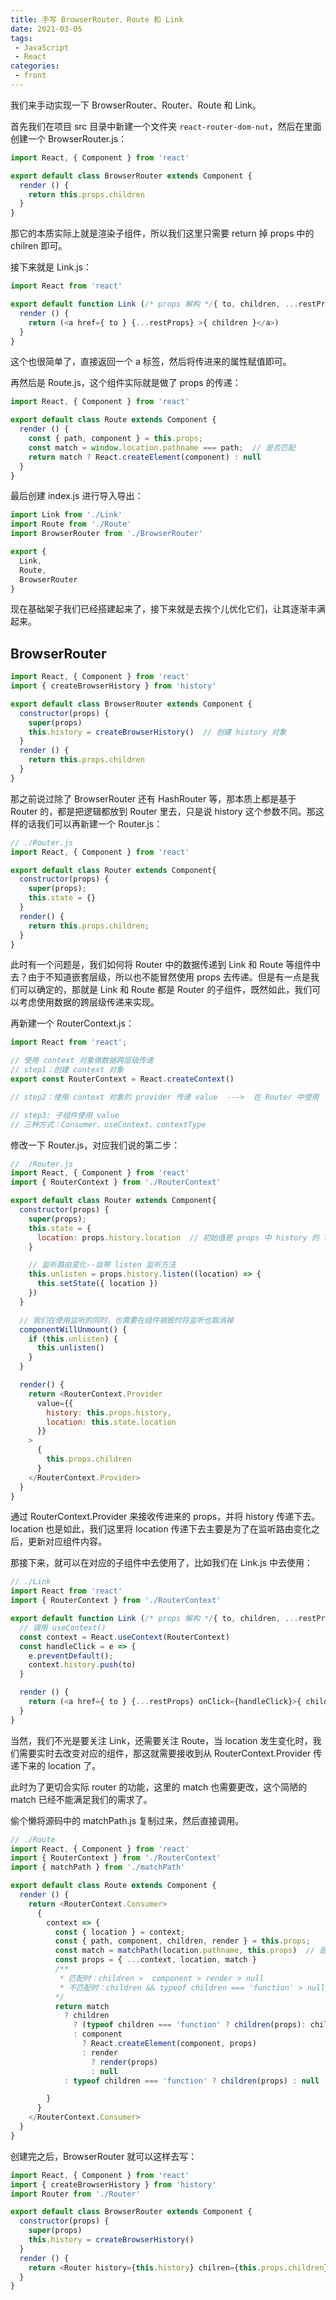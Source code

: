 ```yaml
---
title: 手写 BrowserRouter、Route 和 Link
date: 2021-03-05
tags:
 - JavaScript
 - React
categories:
 - front
---
```

我们来手动实现一下 BrowserRouter、Router、Route 和 Link。

首先我们在项目 src 目录中新建一个文件夹 `react-router-dom-nut`，然后在里面创建一个 BrowserRouter.js：
```js
import React, { Component } from 'react'

export default class BrowserRouter extends Component {
  render () {
    return this.props.children
  }
}
```
那它的本质实际上就是渲染子组件，所以我们这里只需要 return 掉 props 中的 chilren 即可。

接下来就是 Link.js：
```js
import React from 'react'

export default function Link (/* props 解构 */{ to, children, ...restProps }) {
  render () {
    return (<a href={ to } {...restProps} >{ children }</a>)
  }
}
```
这个也很简单了，直接返回一个 a 标签，然后将传进来的属性赋值即可。

再然后是 Route.js，这个组件实际就是做了 props 的传递：
```js
import React, { Component } from 'react'

export default class Route extends Component {
  render () {
    const { path, component } = this.props;
    const match = window.location.pathname === path;  // 是否匹配
    return match ? React.createElement(component) : null
  }
}
```

最后创建 index.js 进行导入导出：
```js
import Link from './Link'
import Route from './Route'
import BrowserRouter from './BrowserRouter'

export {
  Link,
  Route,
  BrowserRouter
}
```

现在基础架子我们已经搭建起来了，接下来就是去挨个儿优化它们，让其逐渐丰满起来。

## BrowserRouter
```js
import React, { Component } from 'react'
import { createBrowserHistory } from 'history'

export default class BrowserRouter extends Component {
  constructor(props) {
    super(props)
    this.history = createBrowserHistory()  // 创建 history 对象
  }
  render () {
    return this.props.children
  }
}
```

那之前说过除了 BrowserRouter 还有 HashRouter 等，那本质上都是基于 Router 的，都是把逻辑都放到 Router 里去，只是说 history 这个参数不同。那这样的话我们可以再新建一个 Router.js：
```js
// ./Router.js
import React, { Component } from 'react'

export default class Router extends Component{
  constructor(props) {
    super(props);
    this.state = {}
  }
  render() {
    return this.props.children;
  }
}
```
此时有一个问题是，我们如何将 Router 中的数据传递到 Link 和 Route 等组件中去？由于不知道嵌套层级，所以也不能冒然使用 props 去传递。但是有一点是我们可以确定的，那就是 Link 和 Route 都是 Router 的子组件，既然如此，我们可以考虑使用数据的跨层级传递来实现。

再新建一个 RouterContext.js：
```js
import React from 'react';

// 使用 context 对象做数据跨层级传递
// step1：创建 context 对象
export const RouterContext = React.createContext()

// step2：使用 context 对象的 provider 传递 value  --->  在 Router 中使用

// step3: 子组件使用 value
// 三种方式：Consumer、useContext、contextType
```

修改一下 Router.js，对应我们说的第二步：
```js
// ./Router.js
import React, { Component } from 'react'
import { RouterContext } from './RouterContext'

export default class Router extends Component{
  constructor(props) {
    super(props);
    this.state = {
      location: props.history.location  // 初始值是 props 中 history 的 location
    }

    // 监听路由变化--自带 listen 监听方法
    this.unlisten = props.history.listen((location) => {
      this.setState({ location })
    })
  }

  // 我们在使用监听的同时，也需要在组件销毁时将监听也取消掉
  componentWillUnmount() {
    if (this.unlisten) {
      this.unlisten()
    }
  }

  render() {
    return <RouterContext.Provider
      value={{
        history: this.props.history,
        location: this.state.location
      }}
    >
      {
        this.props.children
      }
    </RouterContext.Provider>
  }
}
```
通过 RouterContext.Provider 来接收传进来的 props，并将 history 传递下去。location 也是如此，我们这里将 location 传递下去主要是为了在监听路由变化之后，更新对应组件内容。

那接下来，就可以在对应的子组件中去使用了，比如我们在 Link.js 中去使用：
```js
// ./Link
import React from 'react'
import { RouterContext } from './RouterContext'

export default function Link (/* props 解构 */{ to, children, ...restProps }) {
  // 调用 useContext()
  const context = React.useContext(RouterContext)
  const handleClick = e => {
    e.preventDefault();
    context.history.push(to)
  }

  render () {
    return (<a href={ to } {...restProps} onClick={handleClick}>{ children }</a>)
  }
}
```

当然，我们不光是要关注 Link，还需要关注 Route，当 location 发生变化时，我们需要实时去改变对应的组件，那这就需要接收到从 RouterContext.Provider 传递下来的 location 了。

此时为了更切合实际 router 的功能，这里的 match 也需要更改，这个简陋的 match 已经不能满足我们的需求了。

偷个懒将源码中的 matchPath.js 复制过来，然后直接调用。
```js
// ./Route
import React, { Component } from 'react'
import { RouterContext } from './RouterContext'
import { matchPath } from './matchPath'

export default class Route extends Component {
  render () {
    return <RouterContext.Consumer>
      {
        context => {
          const { location } = context;
          const { path, component, children, render } = this.props;
          const match = matchPath(location.pathname, this.props)  // 是否匹配
          const props = { ...context, location, match }
          /**
           * 匹配时：children >  component > render > null
           * 不匹配时：children && typeof children === 'function' > null
          */
          return match
            ? children
              ? (typeof children === 'function' ? children(props): children)
              : component
                ? React.createElement(component, props)
                : render
                  ? render(props)
                  : null
            : typeof children === 'function' ? children(props) : null

        }
      }
    </RouterContext.Consumer>
  }
}
```

创建完之后，BrowserRouter 就可以这样去写：
```js
import React, { Component } from 'react'
import { createBrowserHistory } from 'history'
import Router from './Router'

export default class BrowserRouter extends Component {
  constructor(props) {
    super(props)
    this.history = createBrowserHistory()
  }
  render () {
    return <Router history={this.history} chilren={this.props.children} />
  }
}
```


